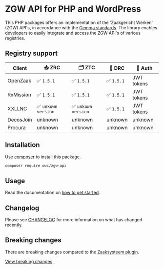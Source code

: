 # ZGW API for PHP and WordPress

This PHP packages offers an implementation of the 'Zaakgericht Werken' (ZGW) API's, in accordance with the [Gemma standards](https://vng-realisatie.github.io/gemma-zaken/standaard/). The library enables developers to easily integrate and access the ZGW API's of various registries.

## Registry support

| Client    | 📥 ZRC             | 🗂️ ZTC            | 📄 DRC    | 🔐 Auth    |
|-----------|--------------------|--------------------|-----------|------------|
| OpenZaak  | ✅ `1.5.1`          | ✅ `1.5.1`          | ✅ `1.5.1` | JWT tokens |
| RxMission | ✅ `1.5.1`          | ✅ `1.5.1`          | ✅ `1.5.1` | JWT tokens |
| XXLLNC    | ✅ `unkown version` | ✅ `unkown version` | ✅ `1.5.1` | JWT tokens |
| DecosJoin | unknown            | unknown            | unknown   | unknown    |
| Procura   | unknown            | unknown            | unknown   | unknown    |

## Installation

Use [composer](https://getcomposer.org/) to install this package.

```sh
composer require owc/zgw-api
```

## Usage

Read the documentation on [how to get started](docs/getting-started/index.md).

## Changelog

Please see [CHANGELOG](CHANGELOG.md) for more information on what has changed recently.

## Breaking changes

There are breaking changes compared to the [Zaaksysteem plugin](https://github.com/openwebconcept/plugin-owc-gravityforms-zaaksysteem).

[View breaking changes](docs/breaking-changes.md).